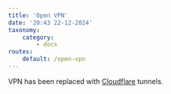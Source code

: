 ```yaml
---
title: 'Open VPN'
date: '20:43 22-12-2024'
taxonomy:
    category:
        - docs
routes:
    default: /open-vpn
---
```


VPN has been replaced with [Cloudflare](/cloudflare) tunnels.